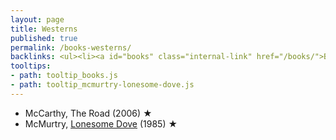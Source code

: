 ```yaml
---
layout: page
title: Westerns
published: true
permalink: /books-westerns/
backlinks: <ul><li><a id="books" class="internal-link" href="/books/">Books</a></li></ul>
tooltips: 
- path: tooltip_books.js
- path: tooltip_mcmurtry-lonesome-dove.js
---
```


* McCarthy, The Road (2006) ★
* McMurtry, <a id="mcmurtry-lonesome-dove" class="internal-link" href="/mcmurtry-lonesome-dove/">Lonesome Dove</a> (1985) ★
